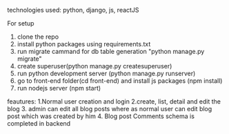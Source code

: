 technologies used: python, django, js, reactJS

For setup
1. clone the repo
2. install python packages using requirements.txt
2. run migrate cammand for db table generation "python manage.py migrate"
3. create superuser(python manage.py createsuperuser)
4. run python development server (python manage.py runserver)
5. go to front-end folder(cd front-end) and install js packages (npm install)
6. run nodejs server (npm start)

feautures:
1.Normal user creation and login
2.create, list, detail and edit the blog
3. admin can edit all blog posts where as normal user can edit blog post which was created by him
4. Blog post Comments schema is completed in backend